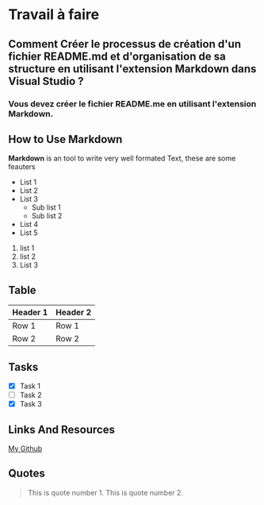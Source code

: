 # Travail à faire

## Comment Créer le processus de création d'un fichier README.md et d'organisation de sa structure en utilisant l'extension Markdown dans Visual Studio ?

### Vous devez créer le fichier README.me en utilisant l'extension Markdown.

## How to Use Markdown

**Markdown** is an tool to write very well formated Text, these are some feauters

* List 1
* List 2
* List 3
  * Sub list 1
  * Sub list 2
* List 4
* List 5


 1. list 1
 2. list 2
 3. List 3



## Table


| Header 1 | Header 2 |
|----------|----------|
| Row 1    | Row 1    |
| Row 2    | Row 2    |


## Tasks

- [x] Task 1
- [ ] Task 2
- [x] Task 3

## Links And Resources 

[My Github](https://www.github.com/grain03)

## Quotes
> This is quote number 1.
> This is quote number 2.